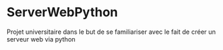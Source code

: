 # ServerWebPython
Projet universitaire dans le but de se familiariser avec le fait de créer un serveur web via python
